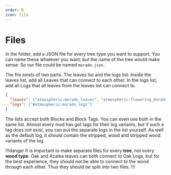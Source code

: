 ```yaml
---
order: B
icon: file
---
```


# Files

In the folder, add a JSON file for every tree type you want to support. You can name these whatever you want, but the name of the tree would make sense. So our file could be named `morado.json`.

The file exists of two parts. The leaves list and the logs list. Inside the leaves list, add all Leaves that can connect to each other. In the logs list, add all Logs that all leaves from the leaves list can connect to.

```json /atmospheric/separated_leaves/morado.json
{
  "leaves": ["atmospheric:morado_leaves", "atmospheric:flowering_morado_leaves"],
  "logs": ["#atmospheric:morado_logs"]
}
```

The lists accept both Blocks and Block Tags. You can even use both in the same list. 
Almost every mod has got tags for their log variants, but if such a tag does not exist, you can put the separate logs in the list yourself. As well as the default log, it should contain the stripped, wood and stripped wood variants of the log.

!!!danger
It is important to make separate files for every **tree**, not every **wood type**. Oak and Azalea leaves can both connect to Oak Logs, but for the best experience, they should not be able to connect to the wood through each other. Thus they should be split into two files.
!!!

